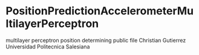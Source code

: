 # PositionPredictionAccelerometerMultilayerPerceptron
multilayer perceptron position determining
public file
Christian Gutierrez
Universidad Politecnica Salesiana

